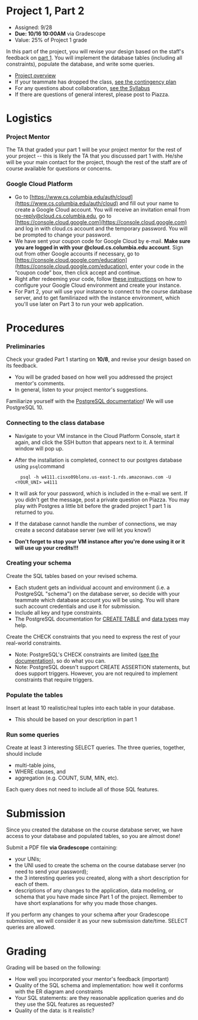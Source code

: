 # Project 1, Part 2

* Assigned: 9/28
* **Due: 10/16 10:00AM** via Gradescope
* Value: 25% of Project 1 grade


In this part of the project, you will revise your design based on the staff's feedback on [part 1](./part1.md). You will implement the database tables (including all constraints), populate the database, and write some queries.

* [Project overview](./README.md)
* If your teammate has dropped the class, [see the contingency plan](./part1.md#contingency)
* For any questions about collaboration, [see the Syllabus](http://github.com/w4111/syllabus#cheating)
* If there are questions of general interest, please post to Piazza.



# Logistics

### Project Mentor

The TA that graded your part 1 will be your project mentor for the rest of your project -- 
this is likely the TA that you discussed part 1 with. He/she will be your main contact for 
the project, though the rest of the staff are of course available for questions or concerns.


<a name="GCP"></a>
### Google Cloud Platform

* Go to [https://www.cs.columbia.edu/auth/cloud](https://www.cs.columbia.edu/auth/cloud) and fill out your name to create a Google Cloud account. You will receive an invitation email from no-reply@cloud.cs.columbia.edu, go to [https://console.cloud.google.com](https://console.cloud.google.com) and log in with cloud.cs account and the temporary password. You will be prompted to change your password.
* We have sent your coupon code for Google Cloud by e-mail. **Make sure you are logged in with your @cloud.cs.columbia.edu account**. Sign out from other Google accounts if necessary, go to [https://console.cloud.google.com/education](https://console.cloud.google.com/education), enter your code in the “coupon code” box, then click accept and continue. 
* Right after redeeming your code, follow [these instructions](./gcp_instructions.pdf) on how to configure your Google Cloud environment and create your instance.
* For Part 2, your will use your instance to connect to the course database server, and to get familiriazed with the instance environment, which you'll use later on Part 3 to run your web application.


# Procedures
 
 
### Preliminaries

Check your graded Part 1 starting on **10/8**, and revise your design based on its feedback.

  * You will be graded based on how well you addressed the project mentor's comments. 
  * In general, listen to your project mentor's suggestions.

Familiarize yourself with the [PostgreSQL documentation](http://www.postgresql.org/docs/10/interactive/index.html)!
   We will use PostgreSQL 10.


### Connecting to the class database

* Navigate to your VM instance in the Cloud Platform Console, start it again, and click the SSH button that appears next to it. A terminal window will pop up.
* After the installation is completed, connect to our postgres database using `psql`command

        psql -h w4111.cisxo09blonu.us-east-1.rds.amazonaws.com -U <YOUR_UNI> w4111

* It will ask for your password, which is included in the e-mail we sent. If you didn't get the message, post a private question on Piazza. You may play with Postgres a little bit before the graded project 1 part 1 is returned to you.
* If the database cannot handle the number of connections, we may create a second database server (we will let you know!)
* **Don't forget to stop your VM instance after you're done using it or it will use up your credits!!!**

### Creating your schema

Create the SQL tables based on your revised schema.

* Each student gets an individual account and environment (i.e. a PostgreSQL "schema") on the database server, so decide with your teammate which database account you will be using. You will share such account credentials and use it for submission.
* Include all key and type constraints.
* The PostgreSQL documentation for [CREATE TABLE](http://www.postgresql.org/docs/10/static/sql-createtable.html)
and [data types](http://www.postgresql.org/docs/10/static/datatype.html) may help.

Create the CHECK constraints that you need to express the rest of your real-world constraints.

* Note: PostgreSQL's CHECK constraints are limited ([see the documentation](http://www.postgresql.org/docs/10/static/ddl-constraints.html)), so do what you can.
* Note: PostgreSQL doesn't support CREATE ASSERTION statements, but does support triggers.
However, you are not required to implement constraints that require triggers.

### Populate the tables

Insert at least 10 realistic/real tuples into each table in your database.

* This should be based on your description in part 1

### Run some queries

Create at least 3 interesting SELECT queries.  The three queries, together, should include 

* multi-table joins,
* WHERE clauses, and 
* aggregation (e.g. COUNT, SUM, MIN, etc). 

Each query does not need to include all of those SQL features.



# Submission
<a name="submit"></a>

Since you created the database on the course database server, we have access to your database and populated tables, so you are almost done!

Submit a PDF file **via Gradescope** containing:

* your UNIs;
* the UNI used to create the schema on the course database server (no need to send your password);
* the 3 interesting queries you created, along with a short description for each of them.
* descriptions of any changes to the application, data modeling, or schema that you have made since Part 1 of the project.  Remember to have short explanations for why you made those changes.

If you perform any changes to your schema after your Gradescope submission, we will consider it as your new submission date/time. SELECT queries are allowed.



# Grading 
<a name="grading"></a>

Grading will be based on the following:

* How well you incorporated your mentor's feedback (important)
* Quality of the SQL schema and implementation:  how well it conforms with the ER diagram and constraints
* Your SQL statements: are they reasonable application queries and do they use the SQL features as requested?
* Quality of the data: is it realistic? 

